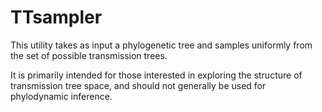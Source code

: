 # TTsampler
This utility takes as input a phylogenetic tree and samples uniformly from the set of possible transmission trees.

It is primarily intended for those interested in exploring the structure of transmission tree space, and should not generally be used for phylodynamic inference.


